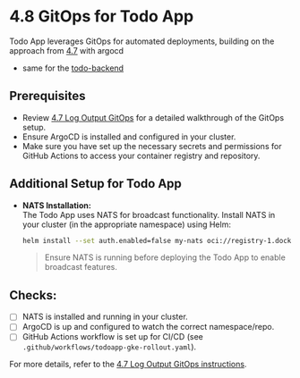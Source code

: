 # 4.8 GitOps for Todo App

Todo App leverages GitOps for automated deployments, building on the approach from [4.7](../log_output/readme.md) with argocd

- same for the [todo-backend](../.github/workflows/todo-backend-gke_rollout.yaml)

## Prerequisites

- Review [4.7 Log Output GitOps](../log_output/readme.md) for a detailed walkthrough of the GitOps setup.
- Ensure ArgoCD is installed and configured in your cluster.
- Make sure you have set up the necessary secrets and permissions for GitHub Actions to access your container registry and repository.

## Additional Setup for Todo App

- **NATS Installation:**  
  The Todo App uses NATS for broadcast functionality. Install NATS in your cluster (in the appropriate namespace) using Helm:

  ```sh
  helm install --set auth.enabled=false my-nats oci://registry-1.docker.io/bitnamicharts/nats
  ```

  > Ensure NATS is running before deploying the Todo App to enable broadcast features.

## Checks:

- [ ] NATS is installed and running in your cluster.
- [ ] ArgoCD is up and configured to watch the correct namespace/repo.
- [ ] GitHub Actions workflow is set up for CI/CD (see `.github/workflows/todoapp-gke-rollout.yaml`).

For more details, refer to the [4.7 Log Output GitOps instructions](../log_output/readme.md).
